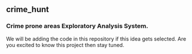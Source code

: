 ## crime_hunt
### Crime prone areas Exploratory Analysis System.
We will be adding the code in this repository if this idea gets selected.
Are you excited to know this project then stay tuned.

